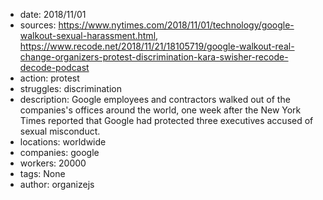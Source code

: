 - date: 2018/11/01
- sources: https://www.nytimes.com/2018/11/01/technology/google-walkout-sexual-harassment.html, https://www.recode.net/2018/11/21/18105719/google-walkout-real-change-organizers-protest-discrimination-kara-swisher-recode-decode-podcast
- action: protest
- struggles: discrimination
- description: Google employees and contractors walked out of the companies's offices around the world, one week after the New York Times reported that Google had protected three executives accused of sexual misconduct.
- locations: worldwide
- companies: google
- workers: 20000
- tags: None
- author: organizejs

